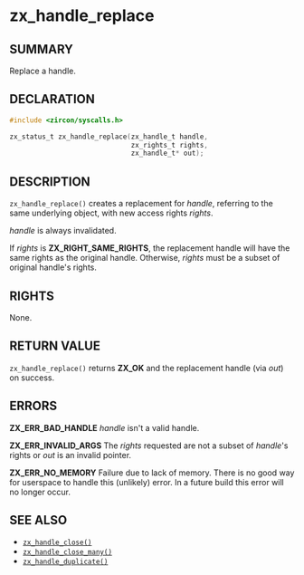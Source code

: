 # zx_handle_replace

## SUMMARY

<!-- Contents of this heading updated by update-docs-from-fidl, do not edit. -->

Replace a handle.

## DECLARATION

<!-- Contents of this heading updated by update-docs-from-fidl, do not edit. -->

```c
#include <zircon/syscalls.h>

zx_status_t zx_handle_replace(zx_handle_t handle,
                              zx_rights_t rights,
                              zx_handle_t* out);
```

## DESCRIPTION

`zx_handle_replace()` creates a replacement for *handle*, referring to
the same underlying object, with new access rights *rights*.

*handle* is always invalidated.

If *rights* is **ZX_RIGHT_SAME_RIGHTS**, the replacement handle will
have the same rights as the original handle. Otherwise, *rights* must be
a subset of original handle's rights.

## RIGHTS

<!-- Contents of this heading updated by update-docs-from-fidl, do not edit. -->

None.

## RETURN VALUE

`zx_handle_replace()` returns **ZX_OK** and the replacement handle (via *out*)
on success.

## ERRORS

**ZX_ERR_BAD_HANDLE**  *handle* isn't a valid handle.

**ZX_ERR_INVALID_ARGS**  The *rights* requested are not a subset of
*handle*'s rights or *out* is an invalid pointer.

**ZX_ERR_NO_MEMORY**  Failure due to lack of memory.
There is no good way for userspace to handle this (unlikely) error.
In a future build this error will no longer occur.

## SEE ALSO

 - [`zx_handle_close()`]
 - [`zx_handle_close_many()`]
 - [`zx_handle_duplicate()`]

<!-- References updated by update-docs-from-fidl, do not edit. -->

[`zx_handle_close()`]: handle_close.md
[`zx_handle_close_many()`]: handle_close_many.md
[`zx_handle_duplicate()`]: handle_duplicate.md
